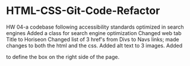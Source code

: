 # HTML-CSS-Git-Code-Refactor
HW 04-a codebase following accessibility standards optimized in search engines
Added a class for search engine optimization
Changed web tab Title to Horiseon
Changed list of 3 href's from Divs to Navs links; made changes to both the html and the css.
Added alt text to 3 images.
Added <aside> to define the box on the right side of the page.